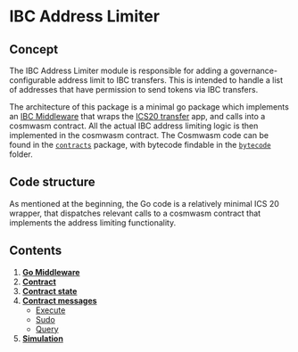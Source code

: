 <!--
order: 0
title: Ibc-address-limiter Overview
parent:
  title: "Ibc-address-limiter"
-->

# IBC Address Limiter

## Concept

The IBC Address Limiter module is responsible for adding a governance-configurable address limit to IBC transfers.
This is intended to handle a list of addresses that have permission to send tokens via IBC transfers.

The architecture of this package is a minimal go package which implements an [IBC Middleware](https://github.com/cosmos/ibc-go/blob/f57170b1d4dd202a3c6c1c61dcf302b6a9546405/docs/ibc/middleware/develop.md) that wraps the [ICS20 transfer](https://ibc.cosmos.network/main/apps/transfer/overview.html) app, and calls into a cosmwasm contract.
All the actual IBC address limiting logic is then implemented in the cosmwasm contract. 
The Cosmwasm code can be found in the [`contracts`](./contracts/) package, with bytecode findable in the [`bytecode`](./bytecode/) folder.

## Code structure

As mentioned at the beginning, the Go code is a relatively minimal ICS 20 wrapper, that dispatches relevant calls to a cosmwasm contract that implements the address limiting functionality.

## Contents

1. **[Go Middleware](01_go_middleware.md)**
2. **[Contract](02_contract.md)**
3. **[Contract state](03_contract_state.md)**
4. **[Contract messages](04_contract_messages.md)**
   - [Execute](04_contract_messages.md#ExecuteMsg)
   - [Sudo](04_contract_messages.md#SudoMsg)
   - [Query](04_contract_messages.md#QueryMsg)
5. **[Simulation](05_simulation.md)**